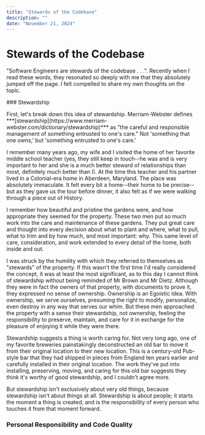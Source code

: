 ```yaml
---
title: "Stewards of the Codebase"
description: ""
date: "November 21, 2024"
---
```


# Stewards of the Codebase 

<p>"Software Engineers are stewards of the codebase . . .". Recently when I read these words, they resonated so deeply with me that they absolutely jumped off the page. I felt compelled to share my own thoughts on the topic.</p>    
### Stewardship 
<p>First, let's break down this idea of stewardship. Merriam-Webster defines ***[stewardship](https://www.merriam-webster.com/dictionary/stewardship)*** as "the careful and responsible management of something entrusted to one's care." Not 'something that one owns,' but 'something entrusted to one's care.'</p>  

<p>I remember many years ago, my wife and I visited the home of her favorite middle school teacher (yes, they still keep in touch--he was and is very important to her and she is a much better steward of relationships than most, definitely much better than I). At the time this teacher and his partner lived in a Colonial-era home in Aberdeen, Maryland. The place was absolutely immaculate. It felt every bit a home--their home to be precise--but as they gave us the tour before dinner, it also felt as if we were walking through a piece out of History.</p> 
  
<p>I remember how beautiful and pristine the gardens were, and how appropriate they seemed for the property. These two men put so much work into the care and maintenance of these gardens. They put great care and thought into every decision about what to plant and where, what to pull, what to trim and by how much, and most important: why. This same level of care, consideration, and work extended to every detail of the home, both inside and out.</p>  

<p>I was struck by the humility with which they referred to themselves as "stewards" of the property. If this wasn't the first time I'd really considered the concept, it was at least the most significant, as to this day I cannot think of stewardship without being reminded of Mr Brown and Mr Dietz. Although they were in fact the owners of that property, with documents to prove it, they expressed no sense of ownership. Ownership is an Egoistic idea. With ownership, we serve ourselves, presuming the right to modify, personalize, even destroy in any way that serves our whim. But these men approached the property with a sense their stewardship, not ownership, feeling the responsibility to preserve, maintain, and care for it in exchange for the pleasure of enjoying it while they were there.</p>  

<p>Stewardship suggests a thing is worth caring for. Not very long ago, one of my favorite breweries painstakingly deconstructed an old bar to move it from their original location to their new location. This is a century-old Pub-style bar that they had shipped in pieces from England ten years earlier and carefully installed in their original location. The work they've put into installing, preserving, moving, and caring for this old bar suggests they think it's worthy of good stewardship, and I couldn't agree more.</p>  

<p>But stewardship isn't exclusively about very old things, because stewardship isn't about things at all. Stewardship is about people; it starts the moment a thing is created, and is the responsibility of every person who touches it from that moment forward.</p>  

### Personal Responsibility and Code Quality
<p></p>  

<p></p>  

<p></p>  

<p></p>  

<p></p>  
